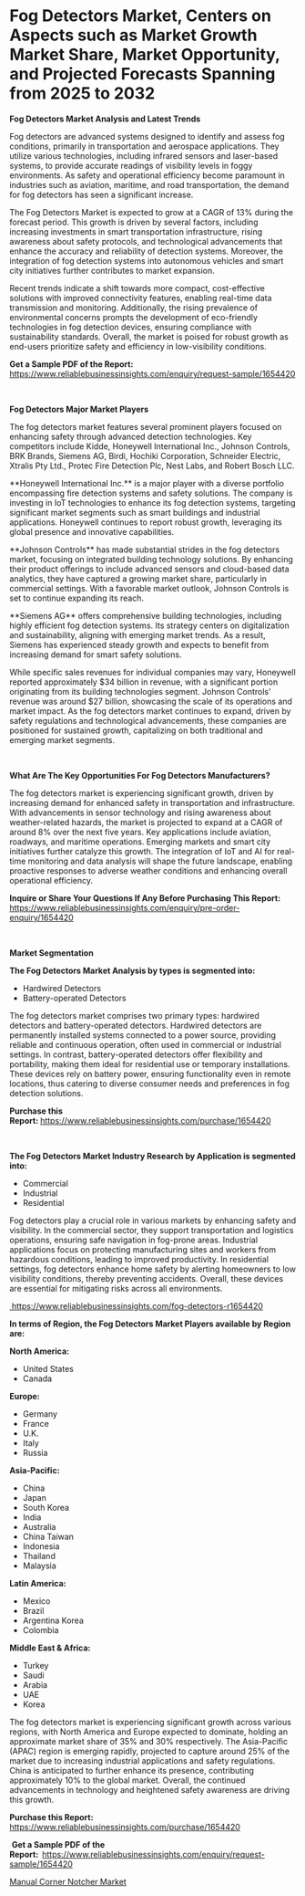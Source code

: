 <p><h1>Fog Detectors Market, Centers on Aspects such as Market Growth Market Share, Market Opportunity, and Projected Forecasts Spanning from 2025 to 2032</h1></p><p><strong>Fog Detectors Market Analysis and Latest Trends</strong></p>
<p><p>Fog detectors are advanced systems designed to identify and assess fog conditions, primarily in transportation and aerospace applications. They utilize various technologies, including infrared sensors and laser-based systems, to provide accurate readings of visibility levels in foggy environments. As safety and operational efficiency become paramount in industries such as aviation, maritime, and road transportation, the demand for fog detectors has seen a significant increase.</p><p>The Fog Detectors Market is expected to grow at a CAGR of 13% during the forecast period. This growth is driven by several factors, including increasing investments in smart transportation infrastructure, rising awareness about safety protocols, and technological advancements that enhance the accuracy and reliability of detection systems. Moreover, the integration of fog detection systems into autonomous vehicles and smart city initiatives further contributes to market expansion.</p><p>Recent trends indicate a shift towards more compact, cost-effective solutions with improved connectivity features, enabling real-time data transmission and monitoring. Additionally, the rising prevalence of environmental concerns prompts the development of eco-friendly technologies in fog detection devices, ensuring compliance with sustainability standards. Overall, the market is poised for robust growth as end-users prioritize safety and efficiency in low-visibility conditions.</p></p>
<p><strong>Get a Sample PDF of the Report:&nbsp;</strong> <a href="https://www.reliablebusinessinsights.com/enquiry/request-sample/1654420?utm_campaign=2811&utm_medium=2&utm_source=Github&utm_content=ia&utm_term=11042025&utm_id=fog-detectors">https://www.reliablebusinessinsights.com/enquiry/request-sample/1654420</a></p>
<p>&nbsp;</p>
<p><strong>Fog Detectors Major Market Players</strong></p>
<p><p>The fog detectors market features several prominent players focused on enhancing safety through advanced detection technologies. Key competitors include Kidde, Honeywell International Inc., Johnson Controls, BRK Brands, Siemens AG, Birdi, Hochiki Corporation, Schneider Electric, Xtralis Pty Ltd., Protec Fire Detection Plc, Nest Labs, and Robert Bosch LLC.</p><p>**Honeywell International Inc.** is a major player with a diverse portfolio encompassing fire detection systems and safety solutions. The company is investing in IoT technologies to enhance its fog detection systems, targeting significant market segments such as smart buildings and industrial applications. Honeywell continues to report robust growth, leveraging its global presence and innovative capabilities.</p><p>**Johnson Controls** has made substantial strides in the fog detectors market, focusing on integrated building technology solutions. By enhancing their product offerings to include advanced sensors and cloud-based data analytics, they have captured a growing market share, particularly in commercial settings. With a favorable market outlook, Johnson Controls is set to continue expanding its reach.</p><p>**Siemens AG** offers comprehensive building technologies, including highly efficient fog detection systems. Its strategy centers on digitalization and sustainability, aligning with emerging market trends. As a result, Siemens has experienced steady growth and expects to benefit from increasing demand for smart safety solutions.</p><p>While specific sales revenues for individual companies may vary, Honeywell reported approximately $34 billion in revenue, with a significant portion originating from its building technologies segment. Johnson Controls’ revenue was around $27 billion, showcasing the scale of its operations and market impact. As the fog detectors market continues to expand, driven by safety regulations and technological advancements, these companies are positioned for sustained growth, capitalizing on both traditional and emerging market segments.</p></p>
<p>&nbsp;</p>
<p><strong>What Are The Key Opportunities For Fog Detectors Manufacturers?</strong></p>
<p><p>The fog detectors market is experiencing significant growth, driven by increasing demand for enhanced safety in transportation and infrastructure. With advancements in sensor technology and rising awareness about weather-related hazards, the market is projected to expand at a CAGR of around 8% over the next five years. Key applications include aviation, roadways, and maritime operations. Emerging markets and smart city initiatives further catalyze this growth. The integration of IoT and AI for real-time monitoring and data analysis will shape the future landscape, enabling proactive responses to adverse weather conditions and enhancing overall operational efficiency.</p></p>
<p><strong>Inquire or Share Your Questions If Any Before Purchasing This Report:</strong> <a href="https://www.reliablebusinessinsights.com/enquiry/pre-order-enquiry/1654420?utm_campaign=2811&utm_medium=2&utm_source=Github&utm_content=ia&utm_term=11042025&utm_id=fog-detectors">https://www.reliablebusinessinsights.com/enquiry/pre-order-enquiry/1654420</a></p>
<p>&nbsp;</p>
<p><strong>Market Segmentation</strong></p>
<p><strong>The Fog Detectors Market Analysis by types is segmented into:</strong></p>
<p><ul><li>Hardwired Detectors</li><li>Battery-operated Detectors</li></ul></p>
<p><p>The fog detectors market comprises two primary types: hardwired detectors and battery-operated detectors. Hardwired detectors are permanently installed systems connected to a power source, providing reliable and continuous operation, often used in commercial or industrial settings. In contrast, battery-operated detectors offer flexibility and portability, making them ideal for residential use or temporary installations. These devices rely on battery power, ensuring functionality even in remote locations, thus catering to diverse consumer needs and preferences in fog detection solutions.</p></p>
<p><strong>Purchase this Report:&nbsp;</strong><a href="https://www.reliablebusinessinsights.com/purchase/1654420?utm_campaign=2811&utm_medium=2&utm_source=Github&utm_content=ia&utm_term=11042025&utm_id=fog-detectors">https://www.reliablebusinessinsights.com/purchase/1654420</a></p>
<p>&nbsp;</p>
<p><strong>The Fog Detectors Market Industry Research by Application is segmented into:</strong></p>
<p><ul><li>Commercial</li><li>Industrial</li><li>Residential</li></ul></p>
<p><p>Fog detectors play a crucial role in various markets by enhancing safety and visibility. In the commercial sector, they support transportation and logistics operations, ensuring safe navigation in fog-prone areas. Industrial applications focus on protecting manufacturing sites and workers from hazardous conditions, leading to improved productivity. In residential settings, fog detectors enhance home safety by alerting homeowners to low visibility conditions, thereby preventing accidents. Overall, these devices are essential for mitigating risks across all environments.</p></p>
<p><a href="https://www.reliablebusinessinsights.com/fog-detectors-r1654420?utm_campaign=2811&utm_medium=2&utm_source=Github&utm_content=ia&utm_term=11042025&utm_id=fog-detectors">&nbsp;https://www.reliablebusinessinsights.com/fog-detectors-r1654420</a></p>
<p><strong>In terms of Region, the Fog Detectors Market Players available by Region are:</strong></p>
<p>
    <p> <strong> North America: </strong>
        <ul>
            <li>United States</li>
            <li>Canada</li>
        </ul>
        </p> 
    <p> <strong> Europe: </strong>
        <ul>
            <li>Germany</li>
            <li>France</li>
            <li>U.K.</li>
            <li>Italy</li>
            <li>Russia</li>
        </ul>
        </p> 
    <p> <strong> Asia-Pacific: </strong>
        <ul>
            <li>China</li>
            <li>Japan</li>
            <li>South Korea</li>
            <li>India</li>
            <li>Australia</li>
            <li>China Taiwan</li>
            <li>Indonesia</li>
            <li>Thailand</li>
            <li>Malaysia</li>
        </ul>
        </p> 
    <p> <strong> Latin America: </strong>
        <ul>
            <li>Mexico</li>
            <li>Brazil</li>
            <li>Argentina Korea</li>
            <li>Colombia</li>
        </ul>
        </p> 
    <p> <strong> Middle East & Africa: </strong>
        <ul>
            <li>Turkey</li>
            <li>Saudi</li>
            <li>Arabia</li>
            <li>UAE</li>
            <li>Korea</li>
        </ul>
    </p>
    </p>
<p><p>The fog detectors market is experiencing significant growth across various regions, with North America and Europe expected to dominate, holding an approximate market share of 35% and 30% respectively. The Asia-Pacific (APAC) region is emerging rapidly, projected to capture around 25% of the market due to increasing industrial applications and safety regulations. China is anticipated to further enhance its presence, contributing approximately 10% to the global market. Overall, the continued advancements in technology and heightened safety awareness are driving this growth.</p></p>
<p><strong>Purchase this Report: </strong><a href="https://www.reliablebusinessinsights.com/purchase/1654420?utm_campaign=2811&utm_medium=2&utm_source=Github&utm_content=ia&utm_term=11042025&utm_id=fog-detectors">https://www.reliablebusinessinsights.com/purchase/1654420</a></p>
<p>&nbsp;<strong>Get a Sample PDF of the Report:&nbsp;&nbsp;</strong><a href="https://www.reliablebusinessinsights.com/enquiry/request-sample/1654420?utm_campaign=2811&utm_medium=2&utm_source=Github&utm_content=ia&utm_term=11042025&utm_id=fog-detectors">https://www.reliablebusinessinsights.com/enquiry/request-sample/1654420</a></p>
<p><strong></strong></p>
<p><p><a href="https://github.com/laroybarrize/Market-Research-Report-List-1/blob/main/manual-corner-notcher-market.md?utm_campaign=2811&utm_medium=2&utm_source=Github&utm_content=ia&utm_term=11042025&utm_id=fog-detectors">Manual Corner Notcher Market</a></p></p>